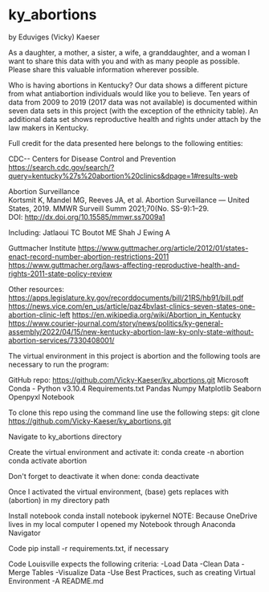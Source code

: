# ky_abortions
by Eduviges (Vicky) Kaeser


As a daughter, a mother, a sister, a wife, a granddaughter, and a woman I want to share this data with you and with as many people as possible. Please share this valuable information wherever possible.

Who is having abortions in Kentucky? 
Our data shows a different picture from what antiabortion individuals would like you to believe.
Ten years of data from 2009 to 2019 (2017 data was not available) is documented within seven data sets in this project (with the exception of the ethnicity table).
An additional data set shows reproductive health and rights under attach by the law makers in Kentucky.

Full credit for the data presented here belongs to the following entities:

CDC-- Centers for Disease Control and Prevention 
https://search.cdc.gov/search/?query=kentucky%27s%20abortion%20clinics&dpage=1#results-web	

Abortion Surveillance 						
Kortsmit K, Mandel MG, Reeves JA, et al. Abortion Surveillance — United States, 2019. MMWR Surveill Summ 2021;70(No. SS-9):1–29. DOI: http://dx.doi.org/10.15585/mmwr.ss7009a1						

Including:
Jatlaoui TC
Boutot ME
Shah J
Ewing A

Guttmacher Institute
https://www.guttmacher.org/article/2012/01/states-enact-record-number-abortion-restrictions-2011
https://www.guttmacher.org/laws-affecting-reproductive-health-and-rights-2011-state-policy-review

Other resources:
https://apps.legislature.ky.gov/recorddocuments/bill/21RS/hb91/bill.pdf				
https://news.vice.com/en_us/article/paz4bvlast-clinics-seven-states-one-abortion-clinic-left
https://en.wikipedia.org/wiki/Abortion_in_Kentucky
https://www.courier-journal.com/story/news/politics/ky-general-assembly/2022/04/15/new-kentucky-abortion-law-ky-only-state-without-abortion-services/7330408001/


The virtual environment in this project is abortion and the following tools are necessary to run the program:

GitHub repo: https://github.com/Vicky-Kaeser/ky_abortions.git
Microsoft
Conda - Python v3.10.4
Requirements.txt
 Pandas
 Numpy
 Matplotlib
 Seaborn
 Openpyxl
 Notebook

To clone this repo using the command line use the following steps:
    git clone https://github.com/Vicky-Kaeser/ky_abortions.git

Navigate to ky_abortions directory 

Create the virtual environment and activate it:
    conda create -n abortion
        conda activate abortion

Don't forget to deactivate it when done:
    conda deactivate

Once I activated the virtual environment, (base) gets replaces with (abortion) in my directory path

Install notebook
    conda install notebook ipykernel
NOTE: Because OneDrive lives in my local computer I opened my Notebook through Anaconda Navigator 

Code pip install -r requirements.txt, if necessary

Code Louisville expects the following criteria:
-Load Data
-Clean Data
-Merge Tables
-Visualize Data
-Use Best Practices, such as creating Virtual Environment 
-A README.md

